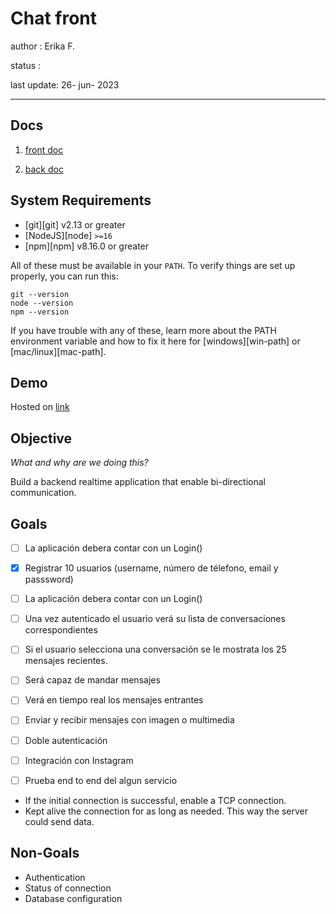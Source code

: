 # Chat front

author : Erika F.

status :

last update: 26- jun- 2023

<hr/>

## Docs

1. [front doc](/chat-front/README.md)

2. [back doc](/chat_server/README.md)

## System Requirements

- [git][git] v2.13 or greater
- [NodeJS][node] `>=16`
- [npm][npm] v8.16.0 or greater

All of these must be available in your `PATH`. To verify things are set up
properly, you can run this:

```shell
git --version
node --version
npm --version
```
If you have trouble with any of these, learn more about the PATH environment
variable and how to fix it here for [windows][win-path] or
[mac/linux][mac-path].

## Demo

Hosted on [link](#)



## Objective

_What and why are we doing this?_

Build a backend realtime application that enable bi-directional communication.

## Goals

 - [ ] La aplicación debera contar con un Login()
- [x] Registrar 10 usuarios (username, número de télefono, email y passsword)
 - [ ] La aplicación debera contar con un Login()
- [ ] Una vez autenticado el usuario verá su lista de conversaciones correspondientes
- [ ] Si el usuario selecciona una conversación se le mostrata los 25 mensajes recientes.

- [ ] Será capaz de mandar mensajes
- [ ] Verá en tiempo real los mensajes entrantes

- [ ] Enviar y recibir mensajes con imagen o multimedia
- [ ] Doble autenticación
- [ ] Integración con Instagram 
- [ ] Prueba end to end del algun servicio

- If the initial connection is successful, enable a TCP connection.
- Kept alive the connection for as long as needed. This way the server could send data. 

## Non-Goals

- Authentication
- Status of connection
- Database configuration

